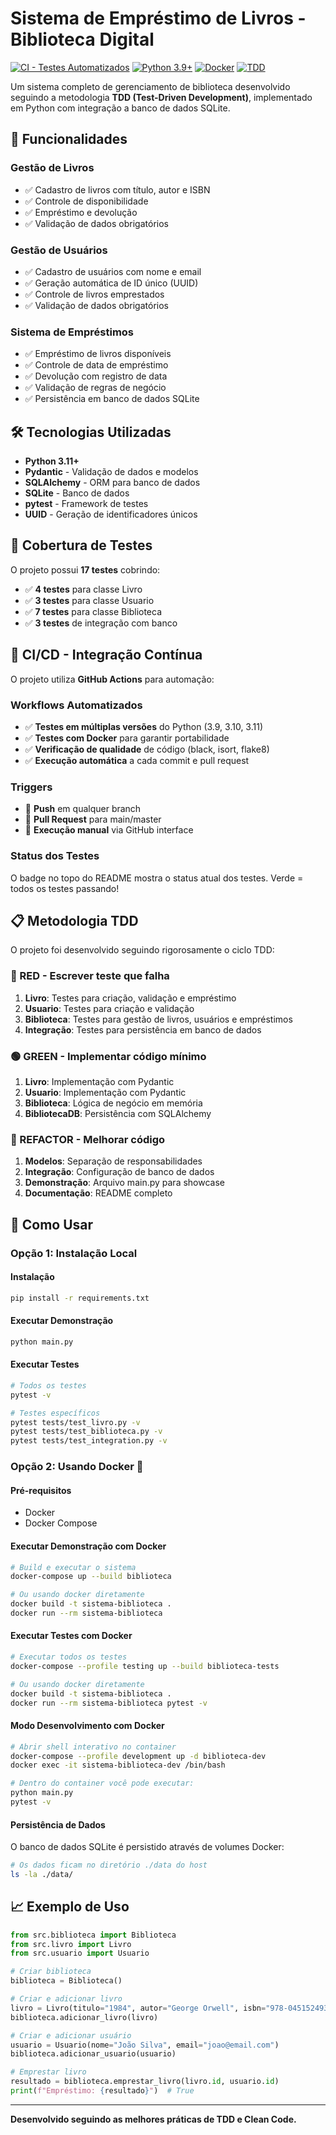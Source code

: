 # Sistema de Empréstimo de Livros - Biblioteca Digital

[![CI - Testes Automatizados](https://img.shields.io/badge/automatic-tests-green.svg)](https://github.com/JotavioS/tdd-biblioteca-digital/actions/workflows/ci.yml)
[![Python 3.9+](https://img.shields.io/badge/python-3.9+-blue.svg)](https://www.python.org/downloads/)
[![Docker](https://img.shields.io/badge/docker-supported-blue.svg)](https://www.docker.com/)
[![TDD](https://img.shields.io/badge/methodology-TDD-green.svg)](https://en.wikipedia.org/wiki/Test-driven_development)

Um sistema completo de gerenciamento de biblioteca desenvolvido seguindo a metodologia **TDD (Test-Driven Development)**, implementado em Python com integração a banco de dados SQLite.

## 🚀 Funcionalidades

### Gestão de Livros
- ✅ Cadastro de livros com título, autor e ISBN
- ✅ Controle de disponibilidade
- ✅ Empréstimo e devolução
- ✅ Validação de dados obrigatórios

### Gestão de Usuários
- ✅ Cadastro de usuários com nome e email
- ✅ Geração automática de ID único (UUID)
- ✅ Controle de livros emprestados
- ✅ Validação de dados obrigatórios

### Sistema de Empréstimos
- ✅ Empréstimo de livros disponíveis
- ✅ Controle de data de empréstimo
- ✅ Devolução com registro de data
- ✅ Validação de regras de negócio
- ✅ Persistência em banco de dados SQLite

## 🛠️ Tecnologias Utilizadas

- **Python 3.11+**
- **Pydantic** - Validação de dados e modelos
- **SQLAlchemy** - ORM para banco de dados
- **SQLite** - Banco de dados
- **pytest** - Framework de testes
- **UUID** - Geração de identificadores únicos

## 🧪 Cobertura de Testes

O projeto possui **17 testes** cobrindo:

- ✅ **4 testes** para classe Livro
- ✅ **3 testes** para classe Usuario
- ✅ **7 testes** para classe Biblioteca
- ✅ **3 testes** de integração com banco

## 🔄 CI/CD - Integração Contínua

O projeto utiliza **GitHub Actions** para automação:

### Workflows Automatizados
- ✅ **Testes em múltiplas versões** do Python (3.9, 3.10, 3.11)
- ✅ **Testes com Docker** para garantir portabilidade
- ✅ **Verificação de qualidade** de código (black, isort, flake8)
- ✅ **Execução automática** a cada commit e pull request

### Triggers
- 🔄 **Push** em qualquer branch
- 🔄 **Pull Request** para main/master
- 🔄 **Execução manual** via GitHub interface

### Status dos Testes
O badge no topo do README mostra o status atual dos testes. Verde = todos os testes passando!

## 📋 Metodologia TDD

O projeto foi desenvolvido seguindo rigorosamente o ciclo TDD:

### 🔴 RED - Escrever teste que falha
1. **Livro**: Testes para criação, validação e empréstimo
2. **Usuario**: Testes para criação e validação
3. **Biblioteca**: Testes para gestão de livros, usuários e empréstimos
4. **Integração**: Testes para persistência em banco de dados

### 🟢 GREEN - Implementar código mínimo
1. **Livro**: Implementação com Pydantic
2. **Usuario**: Implementação com Pydantic
3. **Biblioteca**: Lógica de negócio em memória
4. **BibliotecaDB**: Persistência com SQLAlchemy

### 🔵 REFACTOR - Melhorar código
1. **Modelos**: Separação de responsabilidades
2. **Integração**: Configuração de banco de dados
3. **Demonstração**: Arquivo main.py para showcase
4. **Documentação**: README completo

## 🚀 Como Usar

### Opção 1: Instalação Local

#### Instalação
```bash
pip install -r requirements.txt
```

#### Executar Demonstração
```bash
python main.py
```

#### Executar Testes
```bash
# Todos os testes
pytest -v

# Testes específicos
pytest tests/test_livro.py -v
pytest tests/test_biblioteca.py -v
pytest tests/test_integration.py -v
```

### Opção 2: Usando Docker 🐳

#### Pré-requisitos
- Docker
- Docker Compose

#### Executar Demonstração com Docker
```bash
# Build e executar o sistema
docker-compose up --build biblioteca

# Ou usando docker diretamente
docker build -t sistema-biblioteca .
docker run --rm sistema-biblioteca
```

#### Executar Testes com Docker
```bash
# Executar todos os testes
docker-compose --profile testing up --build biblioteca-tests

# Ou usando docker diretamente
docker build -t sistema-biblioteca .
docker run --rm sistema-biblioteca pytest -v
```

#### Modo Desenvolvimento com Docker
```bash
# Abrir shell interativo no container
docker-compose --profile development up -d biblioteca-dev
docker exec -it sistema-biblioteca-dev /bin/bash

# Dentro do container você pode executar:
python main.py
pytest -v
```

#### Persistência de Dados
O banco de dados SQLite é persistido através de volumes Docker:
```bash
# Os dados ficam no diretório ./data do host
ls -la ./data/
```

## 📈 Exemplo de Uso

```python
from src.biblioteca import Biblioteca
from src.livro import Livro
from src.usuario import Usuario

# Criar biblioteca
biblioteca = Biblioteca()

# Criar e adicionar livro
livro = Livro(titulo="1984", autor="George Orwell", isbn="978-0451524935")
biblioteca.adicionar_livro(livro)

# Criar e adicionar usuário
usuario = Usuario(nome="João Silva", email="joao@email.com")
biblioteca.adicionar_usuario(usuario)

# Emprestar livro
resultado = biblioteca.emprestar_livro(livro.id, usuario.id)
print(f"Empréstimo: {resultado}")  # True
```

---

**Desenvolvido seguindo as melhores práticas de TDD e Clean Code.**